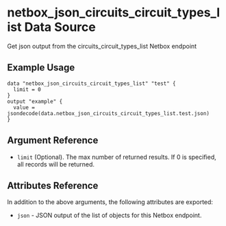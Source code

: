 # netbox\_json\_circuits\_circuit\_types\_list Data Source

Get json output from the circuits_circuit_types_list Netbox endpoint

## Example Usage

```hcl
data "netbox_json_circuits_circuit_types_list" "test" {
  limit = 0
}
output "example" {
  value = jsondecode(data.netbox_json_circuits_circuit_types_list.test.json)
}
```

## Argument Reference

* ``limit`` (Optional). The max number of returned results. If 0 is specified, all records will be returned.

## Attributes Reference

In addition to the above arguments, the following attributes are exported:
* ``json`` - JSON output of the list of objects for this Netbox endpoint.


